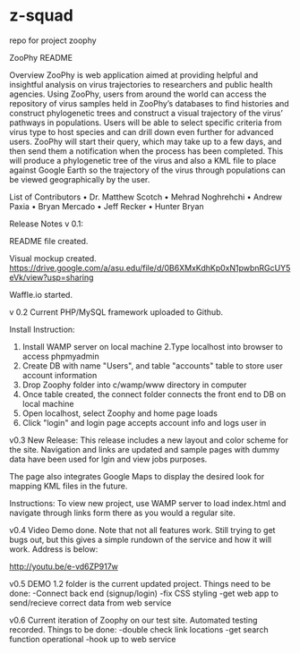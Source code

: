 ﻿# z-squad
repo for project zoophy

ZooPhy README

Overview
	ZooPhy is web application aimed at providing helpful and insightful analysis on virus trajectories to researchers and public health agencies. Using ZooPhy, users from around the world can access the repository of virus samples held in ZooPhy’s databases to find histories and construct phylogenetic trees and construct a visual trajectory of the virus’ pathways in populations. Users will be able to select specific criteria from virus type to host species and can drill down even further for advanced users. ZooPhy will start their query, which may take up to a few days, and then send them a notification when the process has been completed. This will produce a phylogenetic tree of the virus and also a KML file to place against Google Earth so the trajectory of the virus through populations can be viewed geographically by the user. 

List of Contributors
•	Dr. Matthew Scotch
•	Mehrad Noghrehchi
•	Andrew Paxia
•	Bryan Mercado
•	Jeff Recker
•	Hunter Bryan

Release Notes
v 0.1: 

README file created.

Visual mockup created. <https://drive.google.com/a/asu.edu/file/d/0B6XMxKdhKp0xN1pwbnRGcUY5eVk/view?usp=sharing>

Waffle.io started. 

v 0.2 
Current PHP/MySQL framework uploaded to Github. 

Install Instruction:

1. Install WAMP server on local machine
2.Type localhost into browser to access phpmyadmin
3. Create DB with name "Users", and table "accounts" table to store user account information
4. Drop Zoophy folder into c/wamp/www directory in computer
5. Once table created,  the connect folder connects the front end to DB on local machine
6. Open localhost, select Zoophy and home page loads
7. Click "login" and login page accepts account info and logs user in

v0.3 
New Release:
This release includes a new layout and color scheme for the site. Navigation and links are updated and sample pages with dummy data have been used for lgin and view jobs purposes. 

The page also integrates Google Maps to display the desired look for mapping KML files in the future. 

Instructions:
To view new project, use WAMP server to load index.html and navigate through links form there as you would a regular site. 

v0.4
Video Demo done. Note that not all features work. Still trying to get bugs out, but this gives a simple rundown of the service and how it will work. 
Address is below:

http://youtu.be/e-vd6ZP917w

v0.5
DEMO 1.2 folder is the current updated project. Things need to be done:
-Connect back end (signup/login)
-fix CSS styling 
-get web app to send/recieve correct data from web service

v0.6
Current iteration of Zoophy on our test site. Automated testing recorded. Things to be done:
-double check link locations
-get search function operational
-hook up to web service